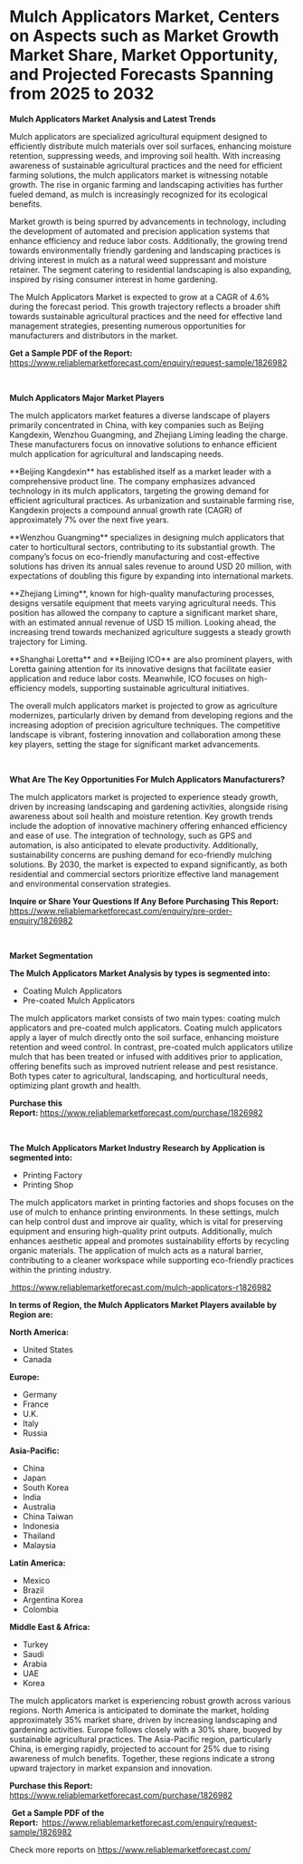 <p><h1>Mulch Applicators Market, Centers on Aspects such as Market Growth Market Share, Market Opportunity, and Projected Forecasts Spanning from 2025 to 2032</h1></p><p><strong>Mulch Applicators Market Analysis and Latest Trends</strong></p>
<p><p>Mulch applicators are specialized agricultural equipment designed to efficiently distribute mulch materials over soil surfaces, enhancing moisture retention, suppressing weeds, and improving soil health. With increasing awareness of sustainable agricultural practices and the need for efficient farming solutions, the mulch applicators market is witnessing notable growth. The rise in organic farming and landscaping activities has further fueled demand, as mulch is increasingly recognized for its ecological benefits.</p><p>Market growth is being spurred by advancements in technology, including the development of automated and precision application systems that enhance efficiency and reduce labor costs. Additionally, the growing trend towards environmentally friendly gardening and landscaping practices is driving interest in mulch as a natural weed suppressant and moisture retainer. The segment catering to residential landscaping is also expanding, inspired by rising consumer interest in home gardening.</p><p>The Mulch Applicators Market is expected to grow at a CAGR of 4.6% during the forecast period. This growth trajectory reflects a broader shift towards sustainable agricultural practices and the need for effective land management strategies, presenting numerous opportunities for manufacturers and distributors in the market.</p></p>
<p><strong>Get a Sample PDF of the Report:&nbsp;</strong> <a href="https://www.reliablemarketforecast.com/enquiry/request-sample/1826982?utm_campaign=2212&utm_medium=2&utm_source=Github&utm_content=ia&utm_term=28022025&utm_id=mulch-applicators">https://www.reliablemarketforecast.com/enquiry/request-sample/1826982</a></p>
<p>&nbsp;</p>
<p><strong>Mulch Applicators Major Market Players</strong></p>
<p><p>The mulch applicators market features a diverse landscape of players primarily concentrated in China, with key companies such as Beijing Kangdexin, Wenzhou Guangming, and Zhejiang Liming leading the charge. These manufacturers focus on innovative solutions to enhance efficient mulch application for agricultural and landscaping needs.</p><p>**Beijing Kangdexin** has established itself as a market leader with a comprehensive product line. The company emphasizes advanced technology in its mulch applicators, targeting the growing demand for efficient agricultural practices. As urbanization and sustainable farming rise, Kangdexin projects a compound annual growth rate (CAGR) of approximately 7% over the next five years.</p><p>**Wenzhou Guangming** specializes in designing mulch applicators that cater to horticultural sectors, contributing to its substantial growth. The company’s focus on eco-friendly manufacturing and cost-effective solutions has driven its annual sales revenue to around USD 20 million, with expectations of doubling this figure by expanding into international markets.</p><p>**Zhejiang Liming**, known for high-quality manufacturing processes, designs versatile equipment that meets varying agricultural needs. This position has allowed the company to capture a significant market share, with an estimated annual revenue of USD 15 million. Looking ahead, the increasing trend towards mechanized agriculture suggests a steady growth trajectory for Liming.</p><p>**Shanghai Loretta** and **Beijing ICO** are also prominent players, with Loretta gaining attention for its innovative designs that facilitate easier application and reduce labor costs. Meanwhile, ICO focuses on high-efficiency models, supporting sustainable agricultural initiatives.</p><p>The overall mulch applicators market is projected to grow as agriculture modernizes, particularly driven by demand from developing regions and the increasing adoption of precision agriculture techniques. The competitive landscape is vibrant, fostering innovation and collaboration among these key players, setting the stage for significant market advancements.</p></p>
<p>&nbsp;</p>
<p><strong>What Are The Key Opportunities For Mulch Applicators Manufacturers?</strong></p>
<p><p>The mulch applicators market is projected to experience steady growth, driven by increasing landscaping and gardening activities, alongside rising awareness about soil health and moisture retention. Key growth trends include the adoption of innovative machinery offering enhanced efficiency and ease of use. The integration of technology, such as GPS and automation, is also anticipated to elevate productivity. Additionally, sustainability concerns are pushing demand for eco-friendly mulching solutions. By 2030, the market is expected to expand significantly, as both residential and commercial sectors prioritize effective land management and environmental conservation strategies.</p></p>
<p><strong>Inquire or Share Your Questions If Any Before Purchasing This Report:</strong> <a href="https://www.reliablemarketforecast.com/enquiry/pre-order-enquiry/1826982?utm_campaign=2212&utm_medium=2&utm_source=Github&utm_content=ia&utm_term=28022025&utm_id=mulch-applicators">https://www.reliablemarketforecast.com/enquiry/pre-order-enquiry/1826982</a></p>
<p>&nbsp;</p>
<p><strong>Market Segmentation</strong></p>
<p><strong>The Mulch Applicators Market Analysis by types is segmented into:</strong></p>
<p><ul><li>Coating Mulch Applicators</li><li>Pre-coated Mulch Applicators</li></ul></p>
<p><p>The mulch applicators market consists of two main types: coating mulch applicators and pre-coated mulch applicators. Coating mulch applicators apply a layer of mulch directly onto the soil surface, enhancing moisture retention and weed control. In contrast, pre-coated mulch applicators utilize mulch that has been treated or infused with additives prior to application, offering benefits such as improved nutrient release and pest resistance. Both types cater to agricultural, landscaping, and horticultural needs, optimizing plant growth and health.</p></p>
<p><strong>Purchase this Report:&nbsp;</strong><a href="https://www.reliablemarketforecast.com/purchase/1826982?utm_campaign=2212&utm_medium=2&utm_source=Github&utm_content=ia&utm_term=28022025&utm_id=mulch-applicators">https://www.reliablemarketforecast.com/purchase/1826982</a></p>
<p>&nbsp;</p>
<p><strong>The Mulch Applicators Market Industry Research by Application is segmented into:</strong></p>
<p><ul><li>Printing Factory</li><li>Printing Shop</li></ul></p>
<p><p>The mulch applicators market in printing factories and shops focuses on the use of mulch to enhance printing environments. In these settings, mulch can help control dust and improve air quality, which is vital for preserving equipment and ensuring high-quality print outputs. Additionally, mulch enhances aesthetic appeal and promotes sustainability efforts by recycling organic materials. The application of mulch acts as a natural barrier, contributing to a cleaner workspace while supporting eco-friendly practices within the printing industry.</p></p>
<p><a href="https://www.reliablemarketforecast.com/mulch-applicators-r1826982?utm_campaign=2212&utm_medium=2&utm_source=Github&utm_content=ia&utm_term=28022025&utm_id=mulch-applicators">&nbsp;https://www.reliablemarketforecast.com/mulch-applicators-r1826982</a></p>
<p><strong>In terms of Region, the Mulch Applicators Market Players available by Region are:</strong></p>
<p>
    <p> <strong> North America: </strong>
        <ul>
            <li>United States</li>
            <li>Canada</li>
        </ul>
        </p> 
    <p> <strong> Europe: </strong>
        <ul>
            <li>Germany</li>
            <li>France</li>
            <li>U.K.</li>
            <li>Italy</li>
            <li>Russia</li>
        </ul>
        </p> 
    <p> <strong> Asia-Pacific: </strong>
        <ul>
            <li>China</li>
            <li>Japan</li>
            <li>South Korea</li>
            <li>India</li>
            <li>Australia</li>
            <li>China Taiwan</li>
            <li>Indonesia</li>
            <li>Thailand</li>
            <li>Malaysia</li>
        </ul>
        </p> 
    <p> <strong> Latin America: </strong>
        <ul>
            <li>Mexico</li>
            <li>Brazil</li>
            <li>Argentina Korea</li>
            <li>Colombia</li>
        </ul>
        </p> 
    <p> <strong> Middle East & Africa: </strong>
        <ul>
            <li>Turkey</li>
            <li>Saudi</li>
            <li>Arabia</li>
            <li>UAE</li>
            <li>Korea</li>
        </ul>
    </p>
    </p>
<p><p>The mulch applicators market is experiencing robust growth across various regions. North America is anticipated to dominate the market, holding approximately 35% market share, driven by increasing landscaping and gardening activities. Europe follows closely with a 30% share, buoyed by sustainable agricultural practices. The Asia-Pacific region, particularly China, is emerging rapidly, projected to account for 25% due to rising awareness of mulch benefits. Together, these regions indicate a strong upward trajectory in market expansion and innovation.</p></p>
<p><strong>Purchase this Report: </strong><a href="https://www.reliablemarketforecast.com/purchase/1826982?utm_campaign=2212&utm_medium=2&utm_source=Github&utm_content=ia&utm_term=28022025&utm_id=mulch-applicators">https://www.reliablemarketforecast.com/purchase/1826982</a></p>
<p>&nbsp;<strong>Get a Sample PDF of the Report:&nbsp;&nbsp;</strong><a href="https://www.reliablemarketforecast.com/enquiry/request-sample/1826982?utm_campaign=2212&utm_medium=2&utm_source=Github&utm_content=ia&utm_term=28022025&utm_id=mulch-applicators">https://www.reliablemarketforecast.com/enquiry/request-sample/1826982</a></p>
<p><strong></strong></p>
<p>Check more reports on <a href="https://www.reliablemarketforecast.com/?utm_campaign=2212&utm_medium=2&utm_source=Github&utm_content=ia&utm_term=28022025&utm_id=mulch-applicators">https://www.reliablemarketforecast.com/</a></p>